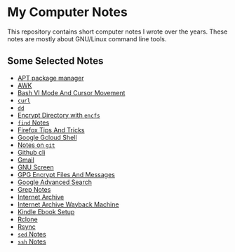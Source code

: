 My Computer Notes
=================

This repository contains short computer notes I wrote over the years. These notes
are mostly about GNU/Linux command line tools.

## Some Selected Notes 

- [APT package manager](apt.md)
- [AWK](awk.md)
- [Bash VI Mode And Cursor Movement](bash-vi-mode-and-cursor-movement.md)
- [`curl`](curl.md)
- [`dd`](dd.md)
- [Encrypt Directory with `encfs`](encrypt-directory-with-ecryptfs-encfs.md)
- [`find` Notes](find-notes.md)
- [Firefox Tips And Tricks](firefox-notes.md)
- [Google Gcloud Shell](gcloud-shell.md)
- [Notes on `git`](git.md)
- [Github cli](github-cli-gh.md)
- [Gmail](gmail-notes.md)
- [GNU Screen](gnu-screen.md)
- [GPG Encrypt Files And Messages](gnupg-gpg-encrypt-files-and-messages.md)
- [Google Advanced Search](google-andvance-google-search.md)
- [Grep Notes](grep-notes.md)
- [Internet Archive](internet-archive.md)
- [Internet Archive Wayback Machine](wayback-machine.md)
- [Kindle Ebook Setup](kindle-ebook-setup.md)
- [Rclone](rclone.md)
- [Rsync](rsync.md)
- [`sed` Notes](sed-notes.md)
- [`ssh` Notes](ssh-notes.md)
